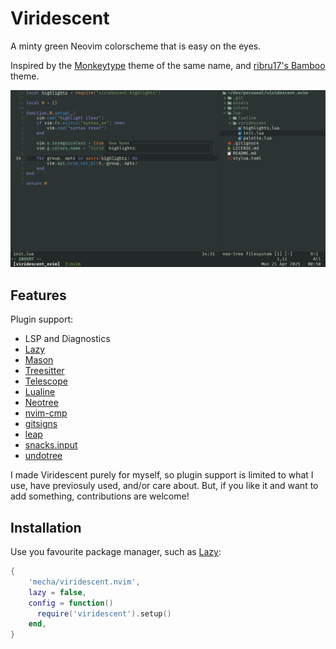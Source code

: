 # Viridescent

A minty green Neovim colorscheme that is easy on the eyes.

Inspired by the [Monkeytype](https://monkeytype.com) theme of the same name,
and [ribru17's Bamboo](https://github.com/ribru17/bamboo.nvim) theme.

![screenshot](assets/screenshot.png)

## Features

Plugin support:

- LSP and Diagnostics
- [Lazy](https://github.com/folke/lazy.nvim)
- [Mason](https://github.com/williamboman/mason.nvim)
- [Treesitter](https://github.com/nvim-treesitter/nvim-treesitter)
- [Telescope](https://github.com/nvim-telescope/telescope.nvim)
- [Lualine](https://github.com/nvim-lualine/lualine.nvim)
- [Neotree](https://github.com/nvim-neo-tree/neo-tree.nvim)
- [nvim-cmp](https://github.com/hrsh7th/nvim-cmp)
- [gitsigns](https://github.com/lewis6991/gitsigns.nvim)
- [leap](https://github.com/ggandor/leap.nvim)
- [snacks.input](https://github.com/folke/snacks.nvim/blob/main/docs/input.md)
- [undotree](https://github.com/mbbill/undotree)

I made Viridescent purely for myself, so plugin support is limited to what I use,
have previosuly used, and/or care about. But, if you like it and want to add
something, contributions are welcome!

## Installation

Use you favourite package manager, such as [Lazy](https://github.com/folke/lazy.nvim):

```lua
{
    'mecha/viridescent.nvim',
    lazy = false,
    config = function()
      require('viridescent').setup()
    end,
}
```
